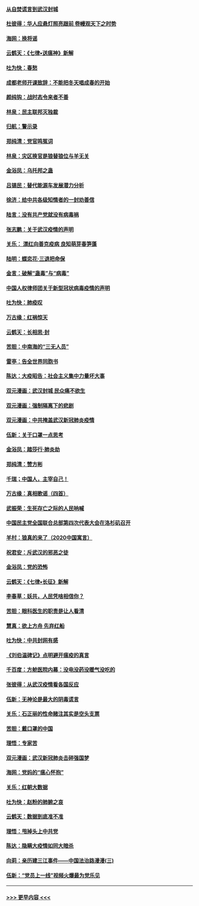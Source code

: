 #### [从自焚谎言到武汉封城](../pages/nsc993/n11875621.md?t=02180431) 
#### [杜彼得：华人应悬灯照亮跟前 卷幔观天下之时势](../pages/nsc993/n11874822.md?t=02180431) 
#### [海网：换将谣](../pages/nsc993/n11873712.md?t=02180431) 
#### [云鹤天：《七律▪送瘟神》新解](../pages/nsc993/n11873598.md?t=02180431) 
#### [吐为快：春愁](../pages/nsc993/n11872801.md?t=02180431) 
#### [成都老师开课致辞：不能把冬天唱成春的开始](../pages/nsc993/n11872653.md?t=02180431) 
#### [颜纯钩：战时态令来者不善](../pages/nsc993/n11872011.md?t=02180431) 
#### [林泉：民主联邦灭独裁](../pages/nsc993/n11870998.md?t=02180431) 
#### [归航：警示录](../pages/nsc993/n11870963.md?t=02180431) 
#### [郑纯清：党官鸣冤词](../pages/nsc993/n11870938.md?t=02180431) 
#### [林泉：灾区换官是狼替狼位与羊无关](../pages/nsc993/n11870896.md?t=02180431) 
#### [金浴凤：乌托邦之蛊](../pages/nsc993/n11870879.md?t=02180431) 
#### [吕锡民：替代能源车发展潜力分析](../pages/nsc993/n11870656.md?t=02180431) 
#### [徐济：给中共各级知情者的一封劝善信](../pages/nsc993/n11868561.md?t=02180431) 
#### [陆言：没有共产党就没有病毒祸](../pages/nsc993/n11868232.md?t=02180431) 
#### [张志鹏：关于武汉疫情的声明](../pages/nsc993/n11867182.md?t=02180431) 
#### [关乐： 漂红向善克疫病 良知萌芽春笋蓬](../pages/nsc993/n11865710.md?t=02180431) 
#### [陆明：蝶恋花‧三退把命保](../pages/nsc993/n11865673.md?t=02180431) 
#### [金言：破解“蛊毒”与“病毒”](../pages/nsc993/n11864103.md?t=02180431) 
#### [中国人权律师团关于新型冠状病毒疫情的声明](../pages/nsc993/n11864249.md?t=02180431) 
#### [吐为快：肺疫叹](../pages/nsc993/n11864027.md?t=02180431) 
#### [万古缘：红祸惊天](../pages/nsc993/n11864079.md?t=02180431) 
#### [云鹤天：长相思‧封](../pages/nsc993/n11864006.md?t=02180431) 
#### [苦胆：中南海的“三无人员”](../pages/nsc993/n11862997.md?t=02180431) 
#### [雷亭：告全世界同胞书](../pages/nsc993/n11862572.md?t=02180431) 
#### [陈达：大疫昭告：社会主义集中力量坏大事](../pages/nsc993/n11859419.md?t=02180431) 
#### [双元漫画：武汉封城 民众痛不欲生](../pages/nsc993/n11859287.md?t=02180431) 
#### [双元漫画：强制隔离下的悲剧](../pages/nsc993/n11859244.md?t=02180431) 
#### [双元漫画：中共掩盖武汉新冠肺炎疫情](../pages/nsc993/n11858249.md?t=02180431) 
#### [伍新：关于口罩一点思考](../pages/nsc993/n11859195.md?t=02180431) 
#### [金浴凤：踏莎行‧肺炎劫](../pages/nsc993/n11858227.md?t=02180431) 
#### [郑纯清：赞方彬](../pages/nsc993/n11856803.md?t=02180431) 
#### [千瑞；中国人，主宰自己！](../pages/nsc993/n11856793.md?t=02180431) 
#### [万古缘：真相歌谣（四首）](../pages/nsc993/n11856263.md?t=02180431) 
#### [武振荣：生死存亡之际的人民呐喊](../pages/nsc993/n11856256.md?t=02180431) 
#### [中国民主党全国联合总部第四次代表大会在洛杉矶召开](../pages/nsc993/n11856344.md?t=02180431) 
#### [羊村：狼真的来了（2020中国寓言）](../pages/nsc993/n11856229.md?t=02180431) 
#### [祝君安：斥武汉的邪恶之徒](../pages/nsc993/n11855861.md?t=02180431) 
#### [金浴凤：党的恐怖](../pages/nsc993/n11855849.md?t=02180431) 
#### [云鹤天：《七律▪长征》新解](../pages/nsc993/n11855479.md?t=02180431) 
#### [李春草：妖共，人民凭啥相信你？](../pages/nsc993/n11855196.md?t=02180431) 
#### [苦胆：眼科医生的职责是让人看清](../pages/nsc993/n11853840.md?t=02180431) 
#### [慧真：欲上方舟 先弃红船](../pages/nsc993/n11853483.md?t=02180431) 
#### [吐为快：中共封网有感](../pages/nsc993/n11852575.md?t=02180431) 
#### [《刘伯温碑记》点明避开瘟疫的真言](../pages/nsc993/n11852128.md?t=02180431) 
#### [千百度：方舱医院内幕：没电没药没暖气没吃的](../pages/nsc993/n11850211.md?t=02180431) 
#### [张彼得：从武汉疫情看各国反应](../pages/nsc993/n11850102.md?t=02180431) 
#### [伍新：无神论是最大的阴毒谎言](../pages/nsc993/n11846129.md?t=02180431) 
#### [关乐：石正丽的性命赌注其实是空头支票](../pages/nsc993/n11846109.md?t=02180431) 
#### [苦胆：戴口罩的中国](../pages/nsc993/n11845576.md?t=02180431) 
#### [理悟：专家苦](../pages/nsc993/n11845564.md?t=02180431) 
#### [双元漫画：武汉新冠肺炎击碎强国梦](../pages/nsc993/n11843320.md?t=02180431) 
#### [海网：党妈的“瘟心怀抱”](../pages/nsc993/n11840740.md?t=02180431) 
#### [关乐：红朝大数据](../pages/nsc993/n11840675.md?t=02180431) 
#### [吐为快：赵粉的肺腑之哀](../pages/nsc993/n11840618.md?t=02180431) 
#### [云鹤天：数据到底准不准](../pages/nsc993/n11840325.md?t=02180431) 
#### [理悟：甩掉头上中共党](../pages/nsc993/n11838826.md?t=02180431) 
#### [陈达：隐瞒大疫情如同大暗杀](../pages/nsc993/n11838771.md?t=02180431) 
#### [向莉：亲历建三江事件——中国法治路漫漫(三)](../pages/nsc993/n11831825.md?t=02180431) 
#### [伍新：“党员上一线”视频火爆最为党乐见](../pages/nsc993/n11838200.md?t=02180431) 

----
#### [ >>> 更早内容 <<< ](../indexes/nsc993-earlier.md)
